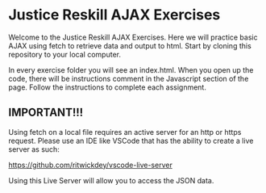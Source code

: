 # Justice Reskill AJAX Exercises

Welcome to the Justice Reskill AJAX Exercises.  Here we will practice basic AJAX using fetch to retrieve data and output to html. Start by cloning this repository to your local computer.

In every exercise folder you will see an index.html. When you open up the code, there will be instructions comment in the Javascript section of the page. Follow the instructions to complete each assignment.

## IMPORTANT!!!

Using fetch on a local file requires an active server for an http or https request. Please use an IDE like VSCode that has the ability to create a live server as such:

https://github.com/ritwickdey/vscode-live-server

Using this Live Server will allow you to access the JSON data.